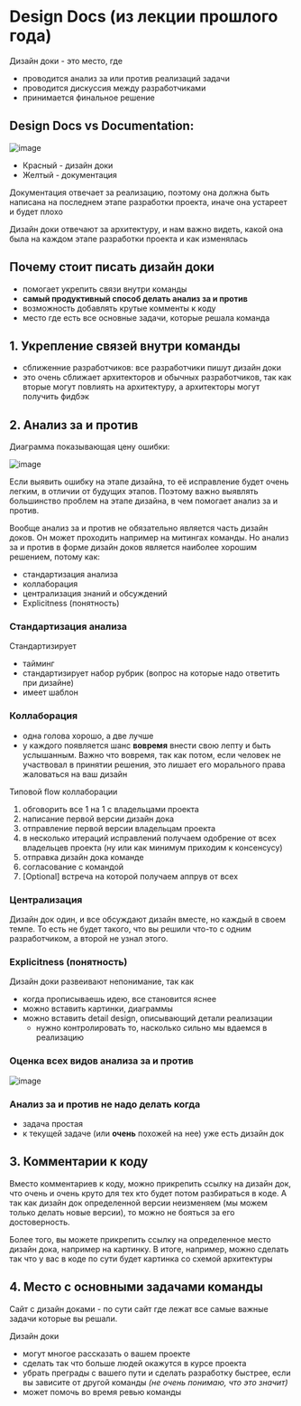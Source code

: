 # Design Docs (из лекции прошлого года)

Дизайн доки - это место, где
- проводится анализ за или против реализаций задачи
- проводится дискуссия между разработчиками
- принимается финальное решение

## Design Docs vs Documentation:

![image](https://user-images.githubusercontent.com/57497898/213863932-ac669479-096d-4aee-91cc-74d4af189731.png)

- Красный - дизайн доки
- Желтый - документация

Документация отвечает за реализацию, поэтому она должна быть написана на последнем этапе разработки проекта, иначе она устареет и будет плохо

Дизайн доки отвечают за архитектуру, и нам важно видеть, какой она была на каждом этапе разработки проекта и как изменялась

## Почему стоит писать дизайн доки
- помогает укрепить связи внутри команды
- **самый продуктивный способ делать анализ за и против**
- возможность добавлять крутые комменты к коду
- место где есть все основные задачи, которые решала команда

## 1. Укрепление связей внутри команды
- сближенние разработчиков: все разработчики пишут дизайн доки
- это очень сближает архитекторов и обычных разработчиков, так как вторые могут повлиять на архитектуру, а архитекторы могут получить фидбэк

## 2. Анализ за и против
Диаграмма показывающая цену ошибки:

![image](https://user-images.githubusercontent.com/57497898/213864664-7cfb8847-4089-4cfa-9520-53be8551b057.png)

Если выявить ошибку на этапе дизайна, то её исправление будет очень легким, в отличии от будущих этапов. Поэтому важно выявлять большинство проблем на этапе дизайна, в чем помогает анализ за и против.

Вообще анализ за и против не обязательно является часть дизайн доков. Он может проходить например на митингах команды. Но анализ за и против в форме дизайн доков является наиболее хорошим решением, потому как:
- стандартизация анализа
- коллаборация
- централизация знаний и обсуждений
- Explicitness (понятность)

### Cтандартизация анализа
Стандартизирует
- тайминг
- стандартизирует набор рубрик (вопрос на которые надо ответить при дизайне)
- имеет шаблон

### Коллаборация
- одна голова хорошо, а две лучше
- у каждого появляется шанс **вовремя** внести свою лепту и быть услышанным. Важно что вовремя, так как потом, если человек не участвовал в принятии решения, это лишает его морального права жаловаться на ваш дизайн

Типовой flow коллаборации
1. обговорить все 1 на 1 с владельцами проекта
2. написание первой версии дизайн дока
3. отправление первой версии владельцам проекта
4. в несколько итераций исправлений получаем одобрение от всех владельцев проекта (ну или как минимум приходим к консенсусу)
5. отправка дизайн дока команде
6. согласование с командой
7. [Optional] встреча на которой получаем аппрув от всех

### Централизация
Дизайн док один, и все обсуждают дизайн вместе, но каждый в своем темпе. То есть не будет такого, что вы решили что-то с одним разработчиком, а второй не узнал этого.

### Explicitness (понятность)
Дизайн доки развеивают непонимание, так как
- когда прописываешь идею, все становится яснее
- можно вставить картинки, диаграммы
- можно вставить detail design, описывающий детали реализации
  - нужно контролировать то, насколько сильно мы вдаемся в реализацию

### Оценка всех видов анализа за и против

![image](https://user-images.githubusercontent.com/57497898/213867800-d748cd11-690f-41c2-8144-a1c4fa80d986.png)

### Анализ за и против не надо делать когда
- задача простая
- к текущей задаче (или **очень** похожей на нее) уже есть дизайн док

## 3. Комментарии к коду
Вместо комментариев к коду, можно прикрепить ссылку на дизайн док, что очень и очень круто для тех кто будет потом разбираться в коде. А так как дизайн док определенной версии неизменяем (мы можем только делать новые версии), то можно не бояться за его достоверность. 

Более того, вы можете прикрепить ссылку на определенное место дизайн дока, например на картинку. В итоге, например, можно сделать так что у вас в коде по сути будет картинка со схемой архитектуры

## 4. Место с основными задачами команды
Сайт с дизайн доками - по сути сайт где лежат все самые важные задачи которые вы решали.

Дизайн доки
- могут многое рассказать о вашем проекте
- сделать так что больше людей окажутся в курсе проекта
- убрать преграды с вашего пути и сделать разработку быстрее, если вы зависите от другой команды *(не очень понимаю, что это значит)*
- может помочь во время ревью команды
